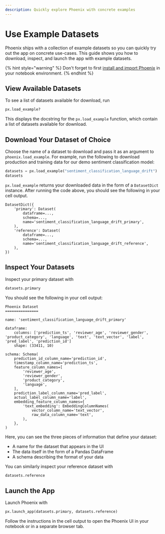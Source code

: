 ```yaml
---
description: Quickly explore Phoenix with concrete examples
---
```


# Use Example Datasets

Phoenix ships with a collection of example datasets so you can quickly try out the app on concrete use-cases. This guide shows you how to download, inspect, and launch the app with example datasets.

{% hint style="warning" %}
Don't forget to first [install and import Phoenix](install-and-import-phoenix.md) in your notebook environment.
{% endhint %}

## View Available Datasets

To see a list of datasets available for download, run

```python
px.load_example?
```

This displays the docstring for the `px.load_example` function, which contain a list of datasets available for download.

## Download Your Dataset of Choice

Choose the name of a dataset to download and pass it as an argument to `phoenix.load_example`. For example, run the following to download production and training data for our demo sentiment classification model:

```python
datasets = px.load_example("sentiment_classification_language_drift")
datasets
```

`px.load_example` returns your downloaded data in the form of a `DatasetDict` instance. After running the code above, you should see the following in your cell output.

```
DatasetDict({
    'primary': Dataset(
        dataframe=...,
        schema=...,
        name='sentiment_classification_language_drift_primary',
    ),
    'reference': Dataset(
        dataframe=...,
        schema=...,
        name='sentiment_classification_language_drift_reference',
    ),
})
```

## Inspect Your Datasets

Inspect your primary dataset with

```python
datasets.primary
```

You should see the following in your cell output:

```
Phoenix Dataset
===============

name: 'sentiment_classification_language_drift_primary'

dataframe:
    columns: ['prediction_ts', 'reviewer_age', 'reviewer_gender', 'product_category', 'language', 'text', 'text_vector', 'label', 'pred_label', 'prediction_id']
    shape: (33411, 10)

schema: Schema(
    prediction_id_column_name='prediction_id',
    timestamp_column_name='prediction_ts',
    feature_column_names=[
        'reviewer_age',
        'reviewer_gender',
        'product_category',
        'language',
    ],
    prediction_label_column_name='pred_label',
    actual_label_column_name='label',
    embedding_feature_column_names={
        'text_embedding': EmbeddingColumnNames(
            vector_column_name='text_vector',
            raw_data_column_name='text',
        ),
    },
)
```

Here, you can see the three pieces of information that define your dataset:

* A name for the dataset that appears in the UI
* The data itself in the form of a Pandas DataFrame
* A schema describing the format of your data

You can similarly inspect your reference dataset with

```python
datasets.reference
```

## Launch the App

Launch Phoenix with

```python
px.launch_app(datasets.primary, datasets.reference)
```

Follow the instructions in the cell output to open the Phoenix UI in your notebook or in a separate browser tab.
